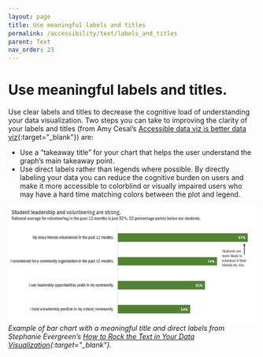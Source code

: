 ```yaml
---
layout: page
title: Use meaningful labels and titles
permalink: /accessibility/text/labels_and_titles
parent: Text
nav_order: 23
---
```


# Use meaningful labels and titles. 

Use clear labels and titles to decrease the cognitive load of understanding your data visualization. Two steps you can take to improving the clarity of your labels and titles (from Amy Cesal’s [Accessible data viz is better data viz](https://www.storytellingwithdata.com/blog/2018/6/26/accessible-data-viz-is-better-data-viz){:target="_blank"}) are:

* Use a “takeaway title” for your chart that helps the user understand the graph’s main takeaway point. 
* Use direct labels rather than legends where possible. By directly labeling your data you can reduce the cognitive burden on users and make it more accessible to colorblind or visually impaired users who may have a hard time matching colors between the plot and legend. 

![Bar chart showing student leadership and volunteering data](../text/meaningful_titles_and_labels.png)\
*Example of bar chart with a meaningful title and direct labels from Stephanie Evergreen’s [How to Rock the Text in Your Data Visualization](https://stephanieevergreen.com/how-to-rock-the-text-in-your-data-visualization/){:target="_blank"}.*


